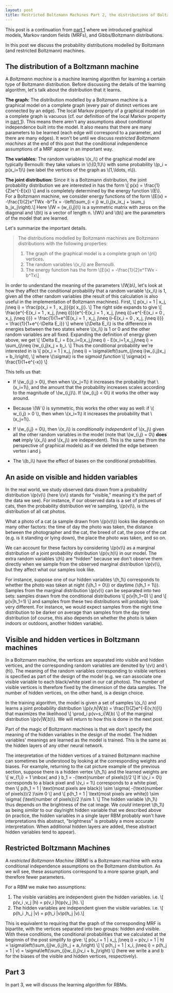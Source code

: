 ```yaml
---
layout: post
title: Restricted Boltzmann Machines Part 2, the distributions of Boltzmann machines
---
```


This post is a continuation from [part 1](https://lane203j.github.io/rbm/) where we introduced graphical models, Markov random fields (MRFs), and Gibbs/Boltzmann distributions.

In this post we discuss the probability distributions modelled by Boltzmann (and restricted Boltzmann) machines. 

## The distribution of a Boltzmann machine

A *Boltzmann machine* is a machine learning algorithm for learning a certain type of Boltzmann distribution. Before discussing the details of the learning algorithm, let's talk about the distribution that it learns.

**The graph:** The distribution modelled by a Boltzmann machine is a graphical model on a complete graph (every pair of distinct vertices are connected by an edge). The local Markov property of a graphical model on a complete graph is vacuous (cf. our  definition of the local Markov property in [part 1](https://lane203j.github.io/rbm/)). This means there aren't any assumptions about conditional independence built into the model. It also means that there are many parameters to be learned (each edge will correspond to a parameter, and there are many edges). It won't be until we discuss *restricted Boltzmann machines* at the end of this post that the conditional independence assumptions of a MRF appear in an important way.

**The variables:** The random variables \\(x\_i\\) of the graphical model are typically Bernoulli: they take values in \\(\\{0,1\\}\\) with some probability \\(p\_i = p(x\_i=1)\\) (we label the vertices of the graph as \\(1,\ldots, n\\)).

**The joint distribution:** Since it is a Boltzmann distribution, the joint probability distribution we are interested in has the form
\\[
p(x) = \frac{1}{Z}e^{-E(x)}
\\]
and is completely determined by the energy function \\(E\\).  For a Boltzmann machine, we consider energy functions of the form 
\\[E(x) = -\frac{1}{2}x^TWx -b^Tx = -\left(\sum\_{i < j} w\_{i,j}x\_ix\_j + \sum\_j b\_jx\_j\right).\\] 
Here \\(W =  (w\_{i,j})\\) is a symmetric matrix with zeros on the diagonal and \\(b\\) is a vector of length n.  \\(W\\) and \\(b\\) are the parameters of the model that are learned.

Let's summarize the important details.

> The distributions modelled by Boltzmann machines are Boltzmann distributions with the following properties:
> 1. The graph of the graphical model is a complete graph on \\(n\\) vertices.
> 2. The random variables \\(x\_i\\) are Bernoulli.
> 3. The energy function has the form
> \\[E(x) = -\frac{1}{2}x^TWx -b^Tx\\]

In order to understand the meaning of the parameters \\(W,b\\), let's look at how they affect the conditional probability that a random variable \\(x\_i\\) is 1, given all the other random variables (the result of this calculation is also useful in the implementation of Boltzmann machines). First,
\\[
p(x\_i = 1 | x\_j, j\neq i) = \frac{p(x\_i = 1 , x\_j)}{p( x\_j)}.
\\]
The right side expands to give
\\[
\frac{e^{-E(x\_i = 1 , x\_j, j\neq i)}}{e^{-E(x\_i = 1 , x\_j, j\neq i)}+e^{-E(x\_i = 0 , x\_j, j\neq i)}} = \frac{1}{1+e^{E(x\_i = 1 , x\_j, j\neq i)-E(x\_i = 0 , x\_j, j\neq i)}} = \frac{1}{1+e^{-\Delta E_i}}
\\]
where \\(\Delta E\_i\\) is the difference in energies between the two states where \\(x\_i\\) is 1 or 0 and the other random variables are all fixed. Expanding the definition of energy given above, we get
\\[
\Delta E_i = E(x\_i=0,x\_j,j\neq i) - E(x\_i=1,x\_j,j\neq i) = \sum\_{j\neq i}w\_{i,j}x_j + b_i.
\\]
Thus the conditional probability we're interested in is
\\[
p(x\_i = 1 | x\_j, j\neq i) = \sigma\left(\sum\_{j\neq i}w\_{i,j}x_j + b_i\right),
\\]
where \\(\sigma\\) is the *sigmoid function*
\\[
\sigma(x) = \frac{1}{1+e^{-x}}
\\]

This tells us that:

- If \\(w\_{i,j} > 0\\), then when \\(x\_j=1\\) it increases the probability that \\(x\_i=1\\), and the amount that the probability increases scales according to the magnitude of \\(w\_{i,j}\\). If \\(w\_{i,j} < 0\\) it works the other way around.
- Because \\(W \\) is symmetric, this works the other way as well: if \\( w\_{i,j} > 0 \\), then when \\(x\_i=1\\) it increases the probability that \\(x\_j=1\\).

- If \\(w\_{i,j} = 0\\), then \\(x\_i\\) is *conditionally independent* of \\(x\_j\\) given all the other random variables in the model (note that \\(w\_{i,j} = 0\\) **does not** imply \\(x\_i\\) and \\(x\_j\\) are independent). This is the same (from the perspective of graphical models) as if we deleted the edge between vertex i and j.

- The \\(b\_i\\) have the effect of biases on the conditional probabilities.


## An aside on visible and hidden variables

In the real world, we study observed data drawn from a probability distribution \\(p(v)\\) (here \\(v\\) stands for "visible," meaning it's the part of the data we see). For instance, if our observed data is a set of pictures of cats, then the probability distribution we're sampling, \\(p(v)\\), is the distribution of all cat photos. 

What a photo of a cat (a sample drawn from \\(p(v)\\)) looks like depends on many other factors: the time of day the photo was taken, the distance between the photographer and the cat, the breed of cat, the pose of the cat (e.g. is it standing or lying down), the place the photo was taken, and so on. 

We can account for these factors by considering  \\(p(v)\\) as a marginal distribution of a joint probability distribution \\(p(v,h)\\) in our model. The extra random variables \\(h\\) are "hidden" because we don't observe them directly when we sample from the observed marginal distribution \\(p(v)\\), but they affect what our samples look like. 

For instance, suppose one of our hidden variables \\(h\_1\\) corresponds to whether the photo was taken at night (\\(h\_1 = 0\\)) or daytime (\\(h\_1 = 1\\)). Samples from the marginal distribution \\(p(v)\\) can be separated into two sets: samples drawn from  the conditional distributions
\\[
p(v|h\_1=0)
\\]
and 
\\[
p(v|h\_1=1)
\\]
and samples from these two distributions will probably look very different. For instance, we would expect samples from the night time distribution to be darker on average than samples from the day time distribution (of course, this also depends on whether the photo is taken indoors or outdoors,  another hidden variable). 

## Visible and hidden vertices in Boltzmann machines

In a Boltzmann machine, the vertices are separated into visible and hidden vertices, and the corresponding random variables are denoted by \\(v\\) and \\(h\\). The meaning of the random variables corresponding to visible vertices is specified as part of the design of the model (e.g. we can associate one visible variable to each black/white pixel in our cat photos). The number of visible vertices is therefore fixed by the dimension of the data samples. The number of hidden vertices, on the other hand, is a design choice.

In the training algorithm, the model is given a set of samples \\(s\_i\\) and learns a joint probability distribution \\(p(v,h|W,b) = \frac{1}{Z}e^{-E(v,h)}\\) that maximizes the likelihood 
\\[
 \prod_i p(v=s\_i|W,b) 
\\]
of the marginal distribution \\(p(v|W,b)\\). We will return to how this is done in the next post.

Part of the magic of Boltzmann machines is that we don't specify the meaning of the hidden variables in the design of the model. The hidden variables' meanings are learned as the model is trained.  This is the same as the hidden layers of any other neural network.  

The interpretation of the hidden vertices of a trained Boltzmann machine can sometimes be understood by looking at the corresponding weights and biases. For example, returning to the cat picture example of the previous section, suppose there is a hidden vertex \\(h\_1\\) and the learned weights are 
\\[
w\_{1,i} = 1 \mbox{ and } b\_1 = -(\text{number of pixels})/2
\\]
If \\(v\_i = 0\\) corresponds to a black pixel and \\(v\_i = 1\\) corresponds to a white pixel, then 
\\[
p(h\_1 = 1 | \text{most pixels are black}) \sim \sigma(  -(\text{number of pixels})/2 )\sim 0
\\]
and
\\[ 
p(h\_1 = 1 | \text{most pixels are white}) \sim \sigma(  (\text{number of pixels})/2 )\sim 1.
\\]
The hidden variable \\(h\_1\\) thus depends on the brightness of the cat image. We *could* interpret \\(h\_1\\) as being *similar* to our day/night hidden variable that we described above (in practice, the hidden variables in a single layer RBM probably won't have interpretations this abstract, "brightness" is probably a more accurate interpretation. When additional hidden layers are added, these abstract hidden variables tend to appear).

## Restricted Boltzmann Machines

A *restricted Boltzmann Machine (RBM)* is a Boltzmann machine with extra conditional independence assumptions on the Boltzmann distribution. As we will see, these assumptions correspond to a more sparse graph, and therefore fewer parameters. 

For a RBM we make two assumptions:

1. The visible variables are independent given the hidden variables. i.e.
\\[ p(v\_i ,v\_j  |h) =  p(v\_i |h)p(v\_j  |h).  \\]
2. The hidden variables are independent given the visible variables. i.e.
\\[ p(h\_i ,h\_j  |v) =  p(h\_i |v)p(h\_j  |v).\\]

This is equivalent to requiring that the graph of the corresponding MRF is bipartite, with the vertices separated into two groups: hidden and visible. With these conditions, the conditional probabilities that we calculated at the beginnin of the post simplify to give:
\\[
p(v\_i = 1 | x\_j, j\neq i) = p(v\_i = 1 | h) =  \sigma\left(\sum\_{j}w\_{i,j}h_j + a_i\right)
\\]
\\[
p(h\_j = 1 | x\_i, j\neq i) = p(h\_j = 1 | v) =  \sigma\left(\sum\_{i}w\_{i,j}v_i + b_j\right)
\\]
(here we write a and b for the biases of the visible and hidden vertices, respectively).

## Part 3

In part 3, we will discuss the learning algorithm for RBMs.

